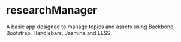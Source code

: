researchManager
===============

A basic app designed to manage topics and assets using Backbone, Bootstrap, Handlebars, Jasmine and LESS.
